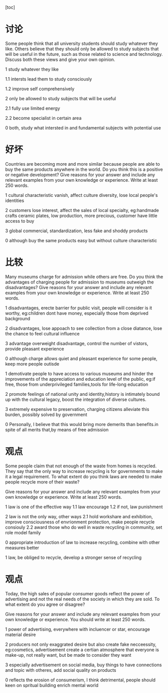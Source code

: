 [toc]

# 讨论

Some people think that all university students should study whatever they like. Others believe that they should only be allowed to study subjects that will be useful in the future, such as those related to science and technology.
Discuss both these views and give your own opinion.

1 study whatever they like

1.1 intersts lead them to study consciously 

1.2 improve self comprehensively

2 only be allowed to study subjects that will be useful

2.1 fully use limited energy

2.2 become specialist in certain area

0 both, study what intersted in and fundamental subjects with potential use


# 好坏

Countries are becoming more and more similar because people are able to buy the same products anywhere in the world.
Do you think this is a positive or negative development?
Give reasons for your answer and include any relevant examples from your own knowledge or experience.
Write at least 250 words.

1 cultural characteristic vanish, affect culture diversity, lose local people's identities

2 customers lose interest, affect the sales of local specialty, eg:handmade crafts ceramic plates, low production, more precious, customer have little access to buy 

3 global commercial, standardization, less fake and shoddy products

0 although buy the same products easy but without culture characteristic


# 比较

Many museums charge for admission while others are free.
Do you think the advantages of charging people for admission to museums outweigh the disadvantages?
Give reasons for your answer and include any relevant examples from your own knowledge or experience.
Write at least 250 words.

1 disadvantages, erecte barrier for public visit, people will consider is it worthy, eg:children dont have money, especially those from deprived background

2 disadvantages, lose appoach to see collection from a close diatance, lose the chance to feel cultural influence

3 advantage overweight disadvantage, control the number of vistors, provide pleasant experience

0 although charge allows quiet and pleasant experience for some people, keep more people outisde

1 demotivate people to have access to various museums and hinder the improvements of the appreciation and education level of the public, eg:if free, those from underprivileged families,tools for life-long education

2 promote feelings of national unity and identity,history is intimately bound up with the cultural legacy, boost the integration of diverse cultures.

3 extremely expensive to preservation,  charging citizens alleviate this burden, possibly solved by government

0 Personally, I believe that this would bring more demerits than benefits.in spite of all merits that,by means of free admission 


# 观点

Some people claim that not enough of the waste from homes is recycled. They say that the only way to increase recycling is for governments to make it a legal requirement.
To what extent do you think laws are needed to make people recycle more of their waste?

Give reasons for your answer and include any relevant examples from your own knowledge or experience.
Write at least 250 words.

1 law is one of the effective way
1.1 law encourage
1.2 if not, law punishment

2 law is not the only way, other ways
2.1 hold workshare and exhibition, improve consciousness of envrionment protection, make people recycle consiouly
2.2 award those who do well in waste recycling in community, set role model family

0 appropriate introduction of law to increase recycling, combine with other measures better

1 law, be obliged to recycle, develop a stronger sense of recycling


# 观点

Today, the high sales of popular consumer goods reflect the power of advertising and not the real needs of the society in which they are sold.
To what extent do you agree or disagree?

Give reasons for your answer and include any relevant examples from your own knowledge or experience.
You should write at least 250 words.


1 power of advertising, everywhere with incluencer or star, encourage material desire 

2 producers not only exaggrated desire but also create fake necceessity, eg:cosmetics, advertisement create a certian atmosphere that everyone is make-up, not really want, but be made to consider they want

3 especially advertisement on social media, buy things to have connections and topic with otheres, add social quality on products

0 reflects the erosion of consumerism, I think detrimental, people should keen on spritual building enrich mental world




